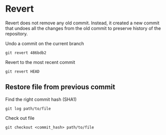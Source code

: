 # Revert

Revert does not remove any old commit. Instead, it created a new commit that undoes all the changes from the old commit to preserve history of the repository.

Undo a commit on the current branch

```
git revert 486bdb2
```

Revert to the most recent commit

```
git revert HEAD
```

## Restore file from previous commit

Find the right commit hash (SHA1)
```
git log path/to/file
```

Check out file
```
git checkout <commit_hash> path/to/file
```

